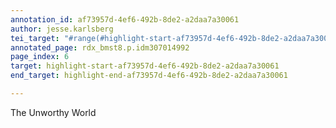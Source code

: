 ```yaml
---
annotation_id: af73957d-4ef6-492b-8de2-a2daa7a30061
author: jesse.karlsberg
tei_target: "#range(#highlight-start-af73957d-4ef6-492b-8de2-a2daa7a30061, #highlight-end-af73957d-4ef6-492b-8de2-a2daa7a30061)"
annotated_page: rdx_bmst8.p.idm307014992
page_index: 6
target: highlight-start-af73957d-4ef6-492b-8de2-a2daa7a30061
end_target: highlight-end-af73957d-4ef6-492b-8de2-a2daa7a30061

---
```

The Unworthy World